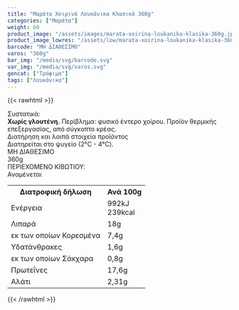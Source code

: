 ```yaml
---
title: "Μαράτα Xοιρινά Λουκάνικα Κλασικά 360g"
categories: ["Μαράτα"]
weight: 60
product_image: "/assets/images/marata-xoirina-loukanika-klasika-360g.jpg"
product_image_lowres: "/assets/low/marata-xoirina-loukanika-klasika-360g.jpg"
barcode: "ΜΗ ΔΙΑΘΕΣΙΜΟ"
varos: "360g"
bar_img: "/media/svg/barcode.svg"
var_img: "/media/svg/varos.svg"
gencat: ["Τρόφιμα"]
tags: ["Λουκάνικα"]
---
```

{{< rawhtml >}}

<div class="sload372"><div class="product"><div id="sistatika">Συστατικά:</div><div class="alltext"><b>Χωρίς γλουτένη.</b> Περίβλημα: φυσικό έντερο χοίρου. Προϊόν θερμικής επεξεργασίας, από σύγκοπτο κρέας.</div><div id="loipa">Διατήρηση και λοιπά στοιχεία προϊόντος</div><div class="alltext">Διατηρείται στο ψυγείο (2°C - 4°C).</div><div id="barcode"><div id="barimage1"></div><span id="bartext">ΜΗ ΔΙΑΘΕΣΙΜΟ</span></div><div id="varos"><div id="varosimage1"></div><span id="varostext">360g</span></div><div id="kivotio">ΠΕΡΙΕΧΟΜΕΝΟ ΚΙΒΩΤΙΟΥ:<br>Αναμένεται</div><div class="tabout"><table id="diatable"><tbody><tr><th>Διατροφική δήλωση</th><th>Ανά 100g</th></tr><tr><td class="texr2">Ενέργεια</td><td class="texr">992kJ<br>239kcal</td></tr><tr><td class="texr2">Λιπαρά</td><td class="texr">18g</td></tr><tr><td class="gray">εκ των οποίων Κορεσµένα</td><td class="gray2">7,4g</td></tr><tr><td class="texr2">Yδατάνθρακες</td><td class="texr">1,6g</td></tr><tr><td class="gray">εκ των οποίων Σάκχαρα</td><td class="gray2">0,8g</td></tr><tr><td class="texr2">Πρωτεΐνες</td><td class="texr">17,6g</td></tr><tr><td class="texr2">Αλάτι</td><td class="texr">2,31g</td></tr></tbody></table></div>
<div class="keno"></div>
<div class="pimg"></div></div></div>
{{< /rawhtml >}}


